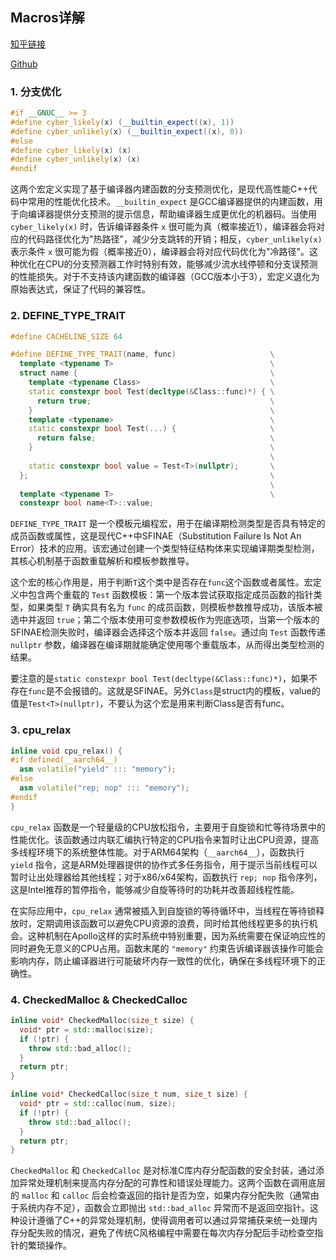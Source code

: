 <!--
 * @Author: LOTEAT
 * @Date: 2025-08-04 16:27:32
-->

## Macros详解

[知乎链接]()

[Github]()

### 1. 分支优化
```cpp
#if __GNUC__ >= 3
#define cyber_likely(x) (__builtin_expect((x), 1))
#define cyber_unlikely(x) (__builtin_expect((x), 0))
#else
#define cyber_likely(x) (x)
#define cyber_unlikely(x) (x)
#endif
```

这两个宏定义实现了基于编译器内建函数的分支预测优化，是现代高性能C++代码中常用的性能优化技术。`__builtin_expect` 是GCC编译器提供的内建函数，用于向编译器提供分支预测的提示信息，帮助编译器生成更优化的机器码。当使用 `cyber_likely(x)` 时，告诉编译器条件 `x` 很可能为真（概率接近1），编译器会将对应的代码路径优化为"热路径"，减少分支跳转的开销；相反，`cyber_unlikely(x)` 表示条件 `x` 很可能为假（概率接近0），编译器会将对应代码优化为"冷路径"。这种优化在CPU的分支预测器工作时特别有效，能够减少流水线停顿和分支误预测的性能损失。对于不支持该内建函数的编译器（GCC版本小于3），宏定义退化为原始表达式，保证了代码的兼容性。

### 2. DEFINE_TYPE_TRAIT
```cpp
#define CACHELINE_SIZE 64

#define DEFINE_TYPE_TRAIT(name, func)                     \
  template <typename T>                                   \
  struct name {                                           \
    template <typename Class>                             \
    static constexpr bool Test(decltype(&Class::func)*) { \
      return true;                                        \
    }                                                     \
    template <typename>                                   \
    static constexpr bool Test(...) {                     \
      return false;                                       \
    }                                                     \
                                                          \
    static constexpr bool value = Test<T>(nullptr);       \
  };                                                      \
                                                          \
  template <typename T>                                   \
  constexpr bool name<T>::value;
```

`DEFINE_TYPE_TRAIT` 是一个模板元编程宏，用于在编译期检测类型是否具有特定的成员函数或属性，这是现代C++中SFINAE（Substitution Failure Is Not An Error）技术的应用。该宏通过创建一个类型特征结构体来实现编译期类型检测，其核心机制基于函数重载解析和模板参数推导。

这个宏的核心作用是，用于判断`T`这个类中是否存在`func`这个函数或者属性。宏定义中包含两个重载的 `Test` 函数模板：第一个版本尝试获取指定成员函数的指针类型，如果类型 `T` 确实具有名为 `func` 的成员函数，则模板参数推导成功，该版本被选中并返回 `true`；第二个版本使用可变参数模板作为兜底选项，当第一个版本的SFINAE检测失败时，编译器会选择这个版本并返回 `false`。通过向 `Test` 函数传递 `nullptr` 参数，编译器在编译期就能确定使用哪个重载版本，从而得出类型检测的结果。

要注意的是`static constexpr bool Test(decltype(&Class::func)*)`，如果不存在`func`是不会报错的。这就是SFINAE。另外`Class`是struct内的模板，value的值是`Test<T>(nullptr)`，不要认为这个宏是用来判断Class是否有func。

### 3. cpu_relax
```cpp
inline void cpu_relax() {
#if defined(__aarch64__)
  asm volatile("yield" ::: "memory");
#else
  asm volatile("rep; nop" ::: "memory");
#endif
}
```

`cpu_relax` 函数是一个轻量级的CPU放松指令，主要用于自旋锁和忙等待场景中的性能优化。该函数通过内联汇编执行特定的CPU指令来暂时让出CPU资源，提高多线程环境下的系统整体性能。对于ARM64架构（`__aarch64__`），函数执行 `yield` 指令，这是ARM处理器提供的协作式多任务指令，用于提示当前线程可以暂时让出处理器给其他线程；对于x86/x64架构，函数执行 `rep; nop` 指令序列，这是Intel推荐的暂停指令，能够减少自旋等待时的功耗并改善超线程性能。

在实际应用中，`cpu_relax` 通常被插入到自旋锁的等待循环中，当线程在等待锁释放时，定期调用该函数可以避免CPU资源的浪费，同时给其他线程更多的执行机会。这种机制在Apollo这样的实时系统中特别重要，因为系统需要在保证响应性的同时避免无意义的CPU占用。函数末尾的 `"memory"` 约束告诉编译器该操作可能会影响内存，防止编译器进行可能破坏内存一致性的优化，确保在多线程环境下的正确性。


### 4. CheckedMalloc & CheckedCalloc
```cpp
inline void* CheckedMalloc(size_t size) {
  void* ptr = std::malloc(size);
  if (!ptr) {
    throw std::bad_alloc();
  }
  return ptr;
}

inline void* CheckedCalloc(size_t num, size_t size) {
  void* ptr = std::calloc(num, size);
  if (!ptr) {
    throw std::bad_alloc();
  }
  return ptr;
}
```

`CheckedMalloc` 和 `CheckedCalloc` 是对标准C库内存分配函数的安全封装，通过添加异常处理机制来提高内存分配的可靠性和错误处理能力。这两个函数在调用底层的 `malloc` 和 `calloc` 后会检查返回的指针是否为空，如果内存分配失败（通常由于系统内存不足），函数会立即抛出 `std::bad_alloc` 异常而不是返回空指针。这种设计遵循了C++的异常处理机制，使得调用者可以通过异常捕获来统一处理内存分配失败的情况，避免了传统C风格编程中需要在每次内存分配后手动检查空指针的繁琐操作。

